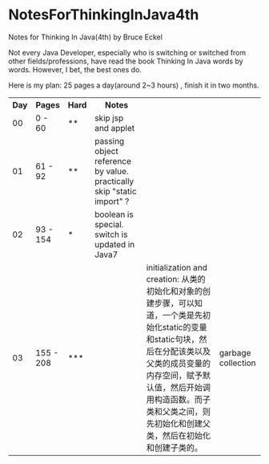 # NotesForThinkingInJava4th
Notes for Thinking In Java(4th) by Bruce Eckel

Not every Java Developer, especially who is switching or switched from other fields/professions, have read the book Thinking In Java words by words. However, I bet, the best ones do.

Here is my plan: 25 pages a day(around 2~3 hours) , finish it in two months.

<table>
  <tr>
    <th>Day</th>
    <th>Pages</th>
    <th>Hard</th>
    <th>Notes</th>
  </tr>
  <tr>
    <td>00</td>
    <td>0 - 60</td>
    <td>**</td>
    <td>skip jsp and applet</td>
  </tr>
  </tr>
    <tr>
    <td>01</td>
    <td>61 - 92</td>
    <td>**</td>
    <td>passing object reference by value. practically skip "static import" ?</td>
  </tr>
    </tr>
    <tr>
    <td>02</td>
    <td>93 - 154</td>
    <td>*</td>
    <td>boolean is special. switch is updated in Java7</td>
  </tr>
    </tr>
    </tr>
    <tr>
    <td>03</td>
    <td>155 - 208</td>
    <td>***</td>
    <td>
      <td>initialization and creation: 从类的初始化和对象的创建步骤，可以知道，一个类是先初始化static的变量和static句块，然后在分配该类以及父类的成员变量的内存空间，赋予默认值，然后开始调用构造函数。而子类和父类之间，则先初始化和创建父类，然后在初始化和创建子类的。
      </td>
      <td>garbage collection
      </td>
    </td>
  </tr>
</table>

